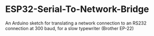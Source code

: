 # ESP32-Serial-To-Network-Bridge
An Arduino sketch for translating a network connection to an RS232 connection at 300 baud, for a slow typewriter (Brother EP-22)
